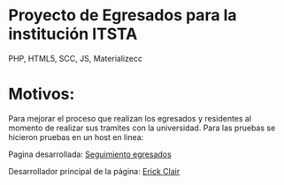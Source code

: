 # Proyecto de Egresados para la institución ITSTA

PHP, HTML5, SCC, JS, Materializecc


Motivos:
==========
Para mejorar el proceso que realizan los egresados y residentes al momento de realizar sus tramites con la universidad.
Para las pruebas se hicieron pruebas en un host en linea:

Pagina desarrollada: [Seguimiento egresados](http://seguimientoegre.esy.es/web/control/home.php)

Desarrollador principal de la página: [Erick Clair](https://github.com/ErickCD)


